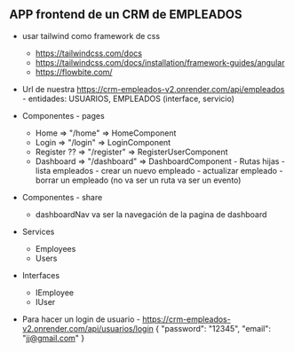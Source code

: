 ## APP frontend de un CRM de EMPLEADOS
  - usar tailwind como framework de css 
      - https://tailwindcss.com/docs
      - https://tailwindcss.com/docs/installation/framework-guides/angular
      - https://flowbite.com/
  
  - Url de nuestra https://crm-empleados-v2.onrender.com/api/empleados
        - entidades: USUARIOS, EMPLEADOS (interface, servicio)
  
  - Componentes - pages
      - Home => "/home" => HomeComponent
      - Login => "/login" => LoginComponent
      - Register ?? => "/register" => RegisterUserComponent
      - Dashboard => "/dashboard" => DashboardComponent
                - Rutas hijas
                    - lista empleados
                    - crear un nuevo empleado
                    - actualizar empleado
                    - borrar un empleado (no va ser un ruta va ser un evento)
  - Componentes - share
      - dashboardNav va ser la navegación de la pagina de dashboard 
  - Services
      - Employees
      - Users
  - Interfaces
      - IEmployee
      - IUser

  - Para hacer un login de usuario
        - https://crm-empleados-v2.onrender.com/api/usuarios/login
              {
                "password": "12345",
                "email": "jj@gmail.com"
              }

